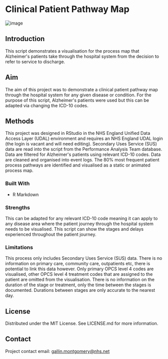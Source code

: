 # Clinical Patient Pathway Map

![image](https://github.com/GallinM/test/assets/101252813/a4d2c330-3522-4d17-9f27-1e9e6d8e6248)


## Introduction
This script demonstrates a visualisation for the process map that Alzheimer's patients take through the hospital system from the decision to refer to service to discharge.

## Aim
The aim of this project was to demonstrate a clinical patient pathway map through the hospital system for any given disease or condition. For the purpose of this script, Alzheimer's patients were used but this can be adapted via changing the ICD-10 codes.

## Methods
This project was designed in RStudio in the NHS England Unified Data Access Layer (UDAL) environment and requires an NHS England UDAL login (the login is vacant and will need editing).
Secondary Uses Service (SUS) data are read into the script from the Performance Analysis Team database.
Data are filtered for Alzheimer's patients using relevant ICD-10 codes.
Data are cleaned and organised into event logs.
The 80% most frequent patient process pathways are identified and visualised as a static or animated process map.

### Built With
- R Markdown

### Strengths
This can be adapted for any relevant ICD-10 code meaning it can apply to any disease area where the patient journey through the hospital system needs to be visualised.
This script can show the stages and delays experienced throughout the patient journey.

### Limitations
This process only includes Secondary Uses Service (SUS) data. There is no information on primary care, community care, outpatients etc, there is potential to link this data however.
Only primary OPCS level 4 codes are visualised, other OPCS level 4 treatment codes that are assigned to the patient are omitted from the visualisation.
There is no information on the duration of the stage or treatment, only the time between the stages is documented.
Durations between stages are only accurate to the nearest day.

## License
Distributed under the MIT License. See LICENSE.md for more information.

## Contact
Project contact email: gallin.montgomery@nhs.net
